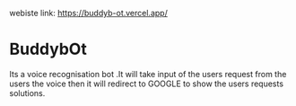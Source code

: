 webiste link: https://buddyb-ot.vercel.app/
# BuddybOt
Its  a voice recognisation bot .It will take input of the users request from the users the voice then it will redirect to GOOGLE to show the users requests solutions.

